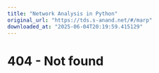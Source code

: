 ```yaml
---
title: "Network Analysis in Python"
original_url: "https://tds.s-anand.net/#/marp"
downloaded_at: "2025-06-04T20:19:59.415129"
---
```


404 - Not found
===============